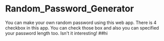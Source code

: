 # Random_Password_Generator
You can make your own random password using this web app. There is 4 checkbox in this app. You can check those box and also you can specified your password length too. Isn't it interesting!
##hi
